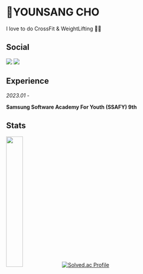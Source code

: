 # :muscle:YOUNSANG CHO

I love to do CrossFit & WeightLifting 🏋🏻

## Social

<img src="https://img.shields.io/badge/ysang10@gmail.com-20a7c9?style=flat-square&logo=Gmail&logoColor=black"/> <a href="https://younprize.tistory.com/"><img src="https://img.shields.io/badge/YOUNPRIZE-C94220?style=flat-square&logo=Tistory&logoColor=black"/>

</a>

## Experience

*2023.01 -*

**Samsung Software Academy For Youth (SSAFY) 9th**

## Stats

<!--<img align='left' width='30%' src="https://github-readme-stats.vercel.app/api?username=YOUNPRIZE&show_icons=true&theme=radical">-->

<img width='30%' src="https://github-readme-stats.vercel.app/api/top-langs/?username=YOUNPRIZE&layout=compact&theme=radical">[![Solved.ac Profile](http://mazassumnida.wtf/api/v2/generate_badge?boj=younprize)](https://solved.ac/younprize/)

<!--<img align='left' width='40%' src="http://mazassumnida.wtf/api/v2/generate_badge?boj=younprize">-->
